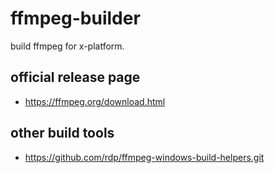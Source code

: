 # ffmpeg-builder
build ffmpeg for x-platform.

## official release page

- https://ffmpeg.org/download.html

## other build tools

- https://github.com/rdp/ffmpeg-windows-build-helpers.git
